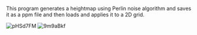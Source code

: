 This program generates a heightmap using Perlin noise algorithm and saves it as a ppm file and then loads and applies it to a 2D grid.

![pHSd7FM](https://user-images.githubusercontent.com/65738859/82764922-79e2f500-9e0a-11ea-80ce-d79347e717f3.png)
![9m9aBkf](https://user-images.githubusercontent.com/65738859/82764928-89fad480-9e0a-11ea-83a3-ffeff9d89ee2.png)
